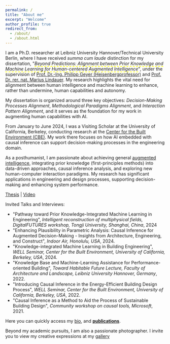 ```yaml
---
permalink: /
title: "About me"
excerpt: "Welcome"
author_profile: true
redirect_from: 
  - /about/
  - /about.html
---
```


I am a Ph.D. researcher at Leibniz University Hannover/Technical University Berlin, where I have received *summa cum laude* distinction for my dissertation, "*<span style="border-bottom:2px dashed yellow;">Beyond Predictions: Alignment between Prior Knowledge and Machine Learning for Human-centered Augmented Intelligence</span>*", under the supervision of [Prof. Dr.-Ing. Philipp Geyer (Heisenbergprofessor)](https://www.iek.uni-hannover.de/de/ngs/team/prof-dr-philipp-geyer) and [Prof. Dr. rer. nat. Marius Lindauer](https://www.ai.uni-hannover.de/de/lindauer). My research highlights the vital need for alignment between human intelligence and machine learning to enhance, rather than undermine, human capabilities and autonomy.

My dissertation is organized around three key objectives: *Decision-Making Processes Alignment*, *Methodological Paradigms Alignment*, and *Interaction Pattern Alignment*, and it serves as the foundation for my work in augmenting human capabilities with AI.

From January to June 2024, I was a Visiting Scholar at the University of California, Berkeley, conducting research at the [Center for the Built Environment (CBE)](https://cbe.berkeley.edu/). My work there focuses on how AI embedded with causal inference can support decision-making processes in the engineering domain.

As a posthumanist, I am passionate about achieving general [augmented intelligence](https://digitalreality.ieee.org/publications/what-is-augmented-intelligence#:~:text=Augmented%20intelligence%20is%20a%20subsection,in%20response%20to%20improved%20decisions), integrating prior knowledge (first-principles methods) into data-driven approaches, causal inference analysis, and exploring new human-computer interaction paradigms. My research has significant applications in engineering and design processes, supporting decision-making and enhancing system performance.

[Thesis](https://doi.org/10.15488/17976) | [Video](https://youtu.be/rwQaqewhqSw?si=abgUfUtCfdcIhGmH)

Invited Talks and Interviews:                                                                                   
-	"Pathway toward Prior Knowledge-Integrated Machine Learning in Engineering", <i>Intelligent reconstruction of multiphysical fields, DigitalFUTURES workshop, Tongji University, Shanghai, China</i>, 2024
-	"Enhancing Plausibility in Parametric Analysis: Causal Inference for Augmented Decision-Making - Insights from Architecture, Engineering, and Construct", <i>Indoor Air, Honolulu, USA</i>, 2024.
-	"Knowledge-integrated Machine Learning in Building Engineering", <i>WELL Seminar, Center for the Built Environment, University of California, Berkeley, USA</i>, 2024.
-	"Knowledge Base and Machine-Learning Assistance for Performance-oriented Building", <i>Toward Habitable Future Lecture, Faculty of Architecture and Landscape, Leibniz University Hannover, Germany</i>, 2022.
-	"Introducing Causal Inference in the Energy-Efficient Building Design Process", <i>WELL Seminar, Center for the Built Environment, University of California, Berkeley, USA</i>, 2022.
-	"Causal Inference as a Method to Aid the Process of Sustainable Building Design", <i>Community workshop on causal tools, Microsoft</i>, 2021.


Here you can quickly access my [bio](https://chenxiachan.github.io/files/bio.pdf), and **[publications](https://chenxiachan.github.io/publications/)**.

Beyond my academic pursuits, I am also a passionate photographer. I invite you to view my creative expressions at my [gallery](https://500px.com/chatchan92)

[ ](https://chenxiachan.github.io/files/Cover_Letter_Xia_CHAI.pdf)
[ ](https://chenxiachan.github.io/files/Dissertation_Skeleton_Xia.pdf)
